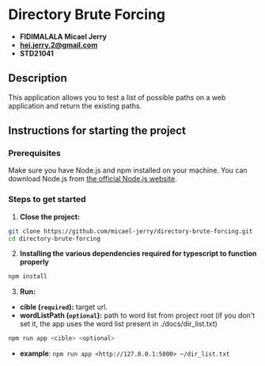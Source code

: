 # Directory Brute Forcing

- **FIDIMALALA Micael Jerry**
- **<hei.jerry.2@gmail.com>**
- **STD21041**

## Description

This application allows you to test a list of possible paths on a web application and return the existing paths.

## Instructions for starting the project

### Prerequisites

Make sure you have Node.js and npm installed on your machine. You can download Node.js from [the official Node.js website](https://nodejs.org/).

### Steps to get started

1. **Close the project:**

```bash
git clone https://github.com/micael-jerry/directory-brute-forcing.git
cd directory-brute-forcing
```

2. **Installing the various dependencies required for typescript to function properly**

```bash
npm install
```

3. **Run:**

- **cible (`required`):** target url.
- **wordListPath (`optional`):** path to word list from project root (if you don't set it, the app uses the word list present in ./docs/dir_list.txt)

```bash
npm run app <cible> <optional>
```

- **example**: `npm run app <http://127.0.0.1:5000> ~/dir_list.txt`
